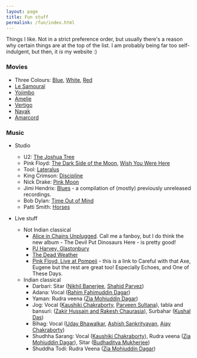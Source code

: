 ```yaml
---
layout: page
title: Fun stuff
permalink: /fun/index.html
---
```


Things I like. Not in a strict preference order, but usually there's a reason why certain things are at the top of the list. 
I am probably being far too self-indulgent, but then, it _is_ my website :)

### Movies
* Three Colours: [Blue](https://www.imdb.com/title/tt0108394/), [White](https://www.imdb.com/title/tt0111507/), [Red](https://www.imdb.com/title/tt0111495/)
* [Le Samouraï](https://www.imdb.com/title/tt0062229/)
* [Yojimbo](https://www.imdb.com/title/tt0055630/)
* [Amelie](https://www.imdb.com/title/tt0211915/)
* [Vertigo](https://www.imdb.com/title/tt0052357/)
* [Nayak](https://www.imdb.com/title/tt0060742/)
* [Amarcord](https://www.imdb.com/title/tt0071129/)

### Music
* Studio
	* U2: [The Joshua Tree](https://www.allmusic.com/album/the-joshua-tree-mw0000196162)
	* Pink Floyd: [The Dark Side of the Moon](https://www.allmusic.com/album/the-dark-side-of-the-moon-mw0000191308), [Wish You Were Here](https://www.allmusic.com/album/wish-you-were-here-mw0000650633)
	* Tool: [Lateralus](https://www.allmusic.com/album/lateralus-mw0000002072)
	* King Crimson: [Discipline](https://www.allmusic.com/album/discipline-mw0000196148)
	* Nick Drake: [Pink Moon](https://www.allmusic.com/album/pink-moon-mw0000315191)
	* Jimi Hendrix: [Blues](https://www.allmusic.com/album/blues-mw0000111756) - a compilation of (mostly) previously unreleased recordings. 
	* Bob Dylan: [Time Out of Mind](https://www.allmusic.com/album/time-out-of-mind-mw0000026150)
	* Patti Smith: [Horses](https://www.allmusic.com/album/horses-mw0000198924)

* Live stuff
	* Not Indian classical 
		* [Alice in Chains Unplugged](https://www.youtube.com/watch?v=VzV6-3kyXKA). Call me a fanboy, but I do think the new album - The Devil Put Dinosaurs Here - is pretty good!
		* [PJ Harvey, Glastonbury](https://www.youtube.com/watch?v=bkJhCOQaCDc)
		* [The Dead Weather](https://www.youtube.com/watch?v=SRyYk0FBOXU&t=4s)
		* [Pink Floyd, Live at Pompeii](https://www.youtube.com/watch?v=YtZqNAI4pBk) - this is a link to Careful with that Axe, Eugene but the rest are great too! Especially Echoes, and One of These Days.
	* Indian classical
		* Darbari: Sitar ([Nikhil Banerjee](https://www.youtube.com/watch?v=EUiDVRfYwmQ), [Shahid Parvez](https://www.youtube.com/watch?v=cb6kvPdQPSY))
		* Adana: Vocal ([Rahim Fahimuddin Dagar](https://www.youtube.com/watch?v=maPAKmHJLgA))
		* Yaman: Rudra veena ([Zia Mohiuddin Dagar](https://www.youtube.com/watch?v=q5trNs7M3MU))
		* Jog: Vocal ([Kaushiki Chakraborty](https://www.youtube.com/watch?v=jkNlOUF6OLE), [Parveen Sultana](https://www.youtube.com/watch?v=B0rPw5JQs3I)), tabla and bansuri: ([Zakir Hussain and Rakesh Chaurasia](https://www.youtube.com/watch?v=O2K0ptoYpuc)), Surbahar ([Kushal Das](https://www.youtube.com/watch?v=SK3FmfOeJ4w))
		* Bihag: Vocal ([Uday Bhawalkar](https://www.youtube.com/watch?v=0PljerNT1iU), [Ashish Sankrityayan](https://www.youtube.com/watch?v=E4l_J877tdk), [Ajay Chakraborty](https://www.youtube.com/watch?v=wlo7Lpdcn2w))
		* Shudhha Sarang: Vocal ([Kaushiki Chakraborty](https://www.youtube.com/watch?v=PzCZomuHVVQ)), Rudra veena ([Zia Mohiuddin Dagar](https://www.youtube.com/watch?v=9QiJ1E6UpEs)), Sitar ([Budhaditya Mukherjee](https://www.youtube.com/watch?v=PpoLmkkkHdM))
		* Shuddha Todi: Rudra Veena ([Zia Mohiuddin Dagar](https://www.youtube.com/watch?v=xgLpl-iXUEI))
